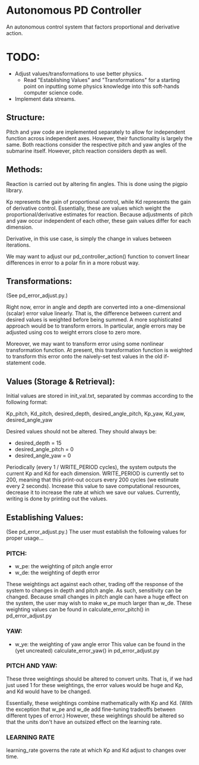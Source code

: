 # Autonomous PD Controller
An autonomous control system that factors proportional and derivative action.

# TODO:
* Adjust values/transformations to use better physics.
    * Read "Establishing Values" and "Transformations" for a starting point on inputting some physics knowledge into this soft-hands computer science code.
* Implement data streams.

## Structure:

Pitch and yaw code are implemented separately to allow for independent function across independent axes.  However, their functionality is largely the same.  Both reactions consider the respective pitch and yaw angles of the submarine itself.  However, pitch reaction considers depth as well.

## Methods:

Reaction is carried out by altering fin angles.  This is done using the pigpio library.

Kp represents the gain of proportional control, while Kd represents the gain of derivative control.  Essentially, these are values which weight the proportional/derivative estimates for reaction.  Because adjustments of pitch and yaw occur independent of each other, these gain values differ for each dimension.

Derivative, in this use case, is simply the change in values between iterations.

We may want to adjust our pd_controller_action() function to convert linear differences in error to a polar fin in a more robust way. 

## Transformations:

(See pd_error_adjust.py.)

Right now, error in angle and depth are converted into a one-dimensional (scalar) error value linearly.  That is, the difference between current and desired values is weighted before being summed.  A more sophisticated approach would be to transform errors.  In particular, angle errors may be adjusted using cos to weight errors close to zero more.

Moreover, we may want to transform error using some nonlinear transformation function.  At present, this transformation function is weighted to transform this error onto the naively-set test values in the old if-statement code.

## Values (Storage & Retrieval):

Initial values are stored in init_val.txt, separated by commas according to the following format:

Kp_pitch, Kd_pitch, desired_depth, desired_angle_pitch, Kp_yaw, Kd_yaw, desired_angle_yaw

Desired values should not be altered.  They should always be:
* desired_depth = 15
* desired_angle_pitch = 0
* desired_angle_yaw = 0

Periodically (every 1 / WRITE_PERIOD cycles), the system outputs the current Kp and Kd for each dimension.  WRITE_PERIOD is currently set to 200, meaning that this print-out occurs every 200 cycles (we estimate every 2 seconds).  Increase this value to save computational resources, decrease it to increase the rate at which we save our values.  Currently, writing is done by printing out the values.

## Establishing Values:

(See pd_error_adjust.py.)
The user must establish the following values for proper usage...

### PITCH:
* w_pe: the weighting of pitch angle error
* w_de: the weighting of depth error

These weightings act against each other, trading off the response of the system to changes in depth and pitch angle.  As such, sensitivity can be changed.  Because small changes in pitch angle can have a huge effect on the system, the user may wish to make w_pe much larger than w_de.  These weighting values can be found in calculate_error_pitch() in pd_error_adjust.py

### YAW:
* w_ye: the weighting of yaw angle error
This value can be found in the (yet uncreated) calculate_error_yaw() in pd_error_adjust.py

### PITCH AND YAW:
These three weightings should be altered to convert units.  That is, if we had just used 1 for these weightings, the error values would be huge and Kp, and Kd would have to be changed.

Essentially, these weightings combine mathematically with Kp and Kd. (With the exception that w_pe and w_de add fine-tuning tradeoffs between different types of error.)  However, these weightings should be altered so that the units don't have an outsized effect on the learning rate.

### LEARNING RATE
learning_rate governs the rate at which Kp and Kd adjust to changes over time.